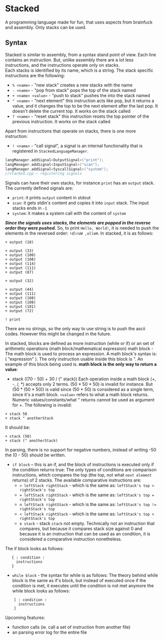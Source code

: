 # Stacked  
A programming language made for fun, that uses aspects from brainfuck and assembly. Only stacks can be used.
## Syntax  
Stacked is similar to assembly, from a syntax stand point of view. Each line contains an instruction. But, unlike assembly there are a lot less instructions, and the instructions operate only on stacks.  
Each stacks is identified by its name, which is a string. The stack specific instructions are the following:  
*  `% <name>` - "new stack" creates a new stacks with the name <name> 
*  `- <name>` - "pop from stack" pops the top of the stack named <name> 
*  `+ <name> <value>` - "push to stack" pushes the <value> into the stack named <name> 
*  `" <name>` - "next element" this instruction acts like pop, but it returns a value, and it changes the top to be the next element after the last pop. It doesn't delete the current top. It works on the stack called <name> 
* `? <name>` - "reset stack" this instruction resets the top pointer of the previous instruction. It works on the stack called <name> 

Apart from instructions that operate on stacks, there is one more instruction:
* `! <name>` - "call signal", a signal is an internal functionality that is registered in `StackedLanguageManager`.  
		
```cpp
langManager.addSignal<OutputSignal>("print");
langManager.addSignal<InputSignal>("scan");
langManager.addSignal<SyscallSignal>("system");
//stacked.cpp – registering signals
```   
Signals can have their own stacks, for instance `print` has an `output` stack. The currently defined signals are:

* `print`: it prints `output` content in stdout
* `scan`: it gets stdin's content and copies it into `input` stack. The input stacks ends in `-1`
* `system`: it makes a system call with the content of `system`

***Since the signals uses stacks, the elements are popped in the reverse order they were pushed.***
So, to print `Hello, World!`, it is needed to push the elements in the reversed order: `!dlroW ,olleH`. In stacked, it is as follows:
```
+ output (10)

+ output (33)
+ output (100)
+ output (108)
+ output (114)
+ output (111)
+ output (87)

+ output (32)

+ output (44)
+ output (111)
+ output (108)
+ output (108)
+ output (101)
+ output (72)

! print
```
There are no strings, so the only way to use string is to push the ascii codes. However this might be changed in the future.

In stacked, blocks are defined as more instruction (while or if) or an set of arithmetic operations (math block/mathematical expression)
math block - The math block is used to process an expression. A math block's syntax is: ( "expression" ). The only instruction usable inside this block is ". An example of this block being used is. **math block is the only way to return a value**: 
+ stack ((70 - 50) + 30 / (" stack))
Each operation inside a math block (+, -, /, *) accepts only 2 terms. (50 * 50 * 50) is invalid for instance. But (50 * (50 * 50)) is valid since (50 * 50) is considered as a single term, since it's a math block.
`<value>` refers to what a math block returns. Numeric values/constants/what " returns cannot be used as argument for +. The following is invalid:
```
+ stack 50
+ stack " anotherStack
```  
It should be:  
```
+ stack (50)
+ stack (" anotherStack)
```  
In parsing, there is no support for negative numbers, instead of writing -50 the (0 - 50) should be written.


* `if block` – this is an if, and the block of instructions is executed only if the condition returns true:
The only types of conditions are comparison instructions, which compares the top (the top, not what `next element` returns) of 2 stacks. The available comparative instructions are:
    * `> leftStack rightStack` - which is the same as: `leftStack's top > rightStack's top`
    * `= leftStack rightStack` - which is the same as: `leftStack's top = rightStack's top`
    * `n leftStack rightStack` - which is the same as: `leftStack's top != rightStack's top`
    * `< leftStack rightStack` - which is the same as: `leftStack's top < rightStack's top`
    * `e stack` - stack `stack` not empty. Technically not an instruction that compares, but because it compares stack size against 0 and because it is an instruction that can be used as an condition, it is considered a comparative instruction nonetheless.

The if block looks as follows:
	
 ```	
	{ : condition :
 	  instructions
	}
```
* `while block` - the syntax for while is as follows: 
	The theory behind while block is the same as if's block, but instead of executed once if the condition is met, it executes until the condition is not met anymore
	the while block looks as follows:

```
	[ : condition :
 	  instructions
	]
```

Upcoming features:
* function calls (ie. call a set of instruction from another file) 
* an parsing error log for the entire file  

